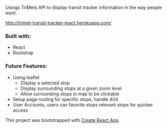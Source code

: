Usings TriMets API to display transit tracker information in the way people want.

http://trimet-transit-tracker-react.herokuapp.com/

### Built with:

- React
- Bootstrap

### Future Features:

* Using leaflet
    * Display a selected stop
    * Display surrounding stops at a given zoom level
    * Allow surrounding stops in map to be clickable
* Setup page routing for specific stops, handle 404
* User Accounts, users can favorite stops relevant stops for quicker access


This project was bootstrapped with [Create React App](https://github.com/facebook/create-react-app).


